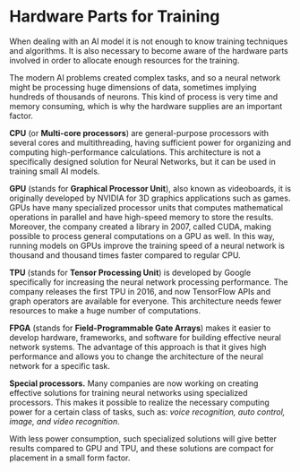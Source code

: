 # Hardware Parts for Training

When dealing with an AI model it is not enough to know training techniques and algorithms. It is also necessary to become aware of the hardware parts involved in order to allocate enough resources for the training. 

The modern AI problems created complex tasks, and so a neural network might be processing huge dimensions of data, sometimes implying hundreds of thousands of neurons. This kind of process is very time and memory consuming, which is why the hardware supplies are an important factor.

**CPU** (or **Multi-core processors**) are general-purpose processors with several cores and multithreading, having sufficient power for organizing and computing high-performance calculations. This architecture is not a specifically designed solution for Neural Networks, but it can be used in training small AI models.

**GPU** (stands for **Graphical Processor Unit**), also known as videoboards, it is originally developed by NVIDIA for 3D graphics applications such as games. GPUs have many specialized processor units that computes mathematical operations in parallel and have high-speed memory to store the results. 
Moreover, the company created a library in 2007, called CUDA, making possible to process general computations on a GPU as well. In this way, running models on GPUs improve the training speed of a neural network is thousand and thousand times faster compared to regular CPU.

**TPU** (stands for **Tensor Processing Unit**) is developed by Google specifically for increasing the neural network processing performance. The company releases the first TPU in 2016, and now TensorFlow APIs and graph operators are available for everyone. This architecture needs fewer resources to make a huge number of computations. 

**FPGA** (stands for **Field-Programmable Gate Arrays**) makes it easier to develop hardware, frameworks, and software for building effective neural network systems. The advantage of this approach is that it gives high performance and allows you to change the architecture of the neural network for a specific task.

**Special processors.** Many companies are now working on creating effective solutions for training neural networks using specialized processors. This makes it possible to realize the necessary computing power for a certain class of tasks, such as: _voice recognition, auto control, image, and video recognition_. 

With less power consumption, such specialized solutions will give better results compared to GPU and TPU, and these solutions are compact for placement in a small form factor. 

